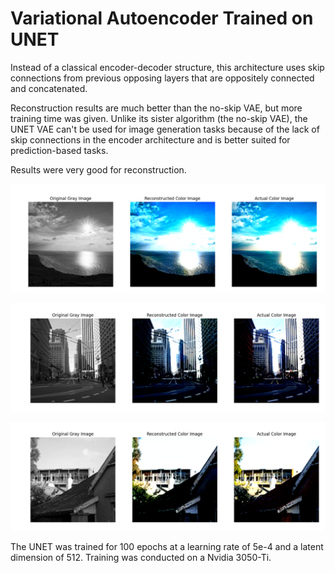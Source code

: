 # Variational Autoencoder Trained on UNET

Instead of a classical encoder-decoder structure, this architecture uses skip connections from previous opposing layers that are oppositely connected and concatenated.

Reconstruction results are much better than the no-skip VAE, but more training time was given. Unlike its sister algorithm (the no-skip VAE), the UNET VAE can't be used for
image generation tasks because of the lack of skip connections in the encoder architecture and is better suited for prediction-based tasks.

Results were very good for reconstruction.

![Results_One](../../results/Vanilla_VAE/UNET_Results/results_one.png)

![Results_two](../../results/Vanilla_VAE/UNET_Results/results_two.png)

![Results_Three](../../results/Vanilla_VAE/UNET_Results/results_three.png)

The UNET was trained for 100 epochs at a learning rate of 5e-4 and a latent dimension of 512. Training was conducted on a Nvidia 3050-Ti.
